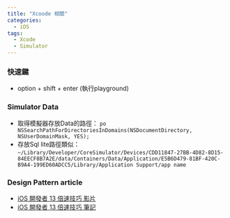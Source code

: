```yaml
---
title: "Xcoode 相關"
categories:
  - iOS
tags:
  - Xcode
  - Simulator
---
```


### 快速鍵
- option + shift + enter (執行playground)

### Simulator Data
- 取得模擬器存放Data的路徑： `po NSSearchPathForDirectoriesInDomains(NSDocumentDirectory, NSUserDomainMask, YES);`
- 存放Sql lite路徑類似： `~/Library/Developer/CoreSimulator/Devices/CDD11847-27BB-4D82-8D15-84EECF8B7A2E/data/Containers/Data/Application/E5B6D479-81BF-420C-B9A4-199ED60ADCC5/Library/Application Support/app name`

### Design Pattern article
- [iOS 開發者 13 倍速技巧 影片](https://www.youtube.com/watch?v=1jY3nc1Hg-8&ab_channel=iPlayground)
- [iOS 開發者 13 倍速技巧 筆記](https://www.notion.so/iOS-13-af1abc1bd9b440f5a67fdc1c70d529ab?v=b6bdfeec54014e8181c6801347df15e4)